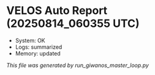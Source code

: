 # VELOS Auto Report (20250814_060355 UTC)

- System: OK
- Logs: summarized
- Memory: updated

_This file was generated by run_giwanos_master_loop.py_
